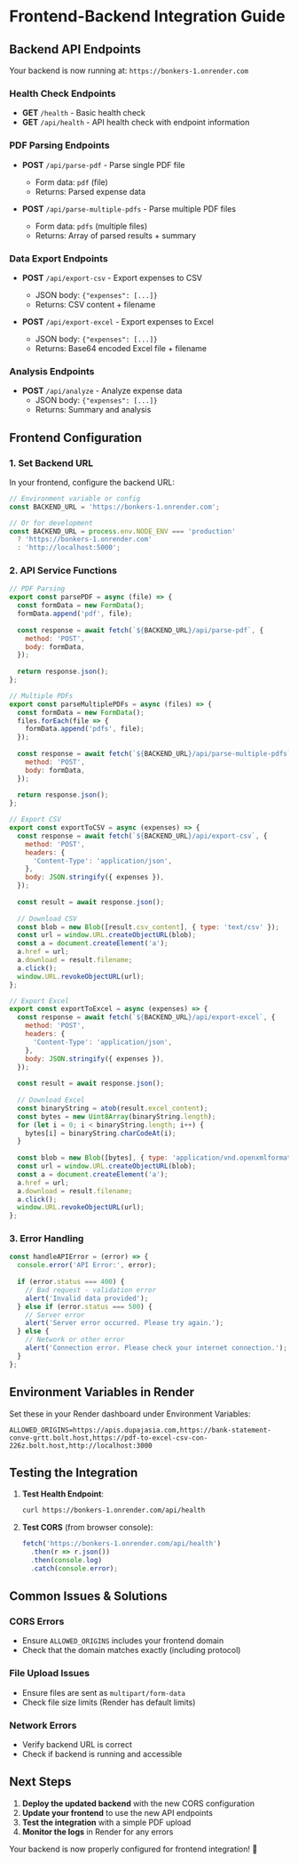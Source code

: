 # Frontend-Backend Integration Guide

## Backend API Endpoints

Your backend is now running at: `https://bonkers-1.onrender.com`

### Health Check Endpoints
- **GET** `/health` - Basic health check
- **GET** `/api/health` - API health check with endpoint information

### PDF Parsing Endpoints
- **POST** `/api/parse-pdf` - Parse single PDF file
  - Form data: `pdf` (file)
  - Returns: Parsed expense data

- **POST** `/api/parse-multiple-pdfs` - Parse multiple PDF files
  - Form data: `pdfs` (multiple files)
  - Returns: Array of parsed results + summary

### Data Export Endpoints
- **POST** `/api/export-csv` - Export expenses to CSV
  - JSON body: `{"expenses": [...]}`
  - Returns: CSV content + filename

- **POST** `/api/export-excel` - Export expenses to Excel
  - JSON body: `{"expenses": [...]}`
  - Returns: Base64 encoded Excel file + filename

### Analysis Endpoints
- **POST** `/api/analyze` - Analyze expense data
  - JSON body: `{"expenses": [...]}`
  - Returns: Summary and analysis

## Frontend Configuration

### 1. Set Backend URL
In your frontend, configure the backend URL:

```javascript
// Environment variable or config
const BACKEND_URL = 'https://bonkers-1.onrender.com';

// Or for development
const BACKEND_URL = process.env.NODE_ENV === 'production' 
  ? 'https://bonkers-1.onrender.com'
  : 'http://localhost:5000';
```

### 2. API Service Functions

```javascript
// PDF Parsing
export const parsePDF = async (file) => {
  const formData = new FormData();
  formData.append('pdf', file);
  
  const response = await fetch(`${BACKEND_URL}/api/parse-pdf`, {
    method: 'POST',
    body: formData,
  });
  
  return response.json();
};

// Multiple PDFs
export const parseMultiplePDFs = async (files) => {
  const formData = new FormData();
  files.forEach(file => {
    formData.append('pdfs', file);
  });
  
  const response = await fetch(`${BACKEND_URL}/api/parse-multiple-pdfs`, {
    method: 'POST',
    body: formData,
  });
  
  return response.json();
};

// Export CSV
export const exportToCSV = async (expenses) => {
  const response = await fetch(`${BACKEND_URL}/api/export-csv`, {
    method: 'POST',
    headers: {
      'Content-Type': 'application/json',
    },
    body: JSON.stringify({ expenses }),
  });
  
  const result = await response.json();
  
  // Download CSV
  const blob = new Blob([result.csv_content], { type: 'text/csv' });
  const url = window.URL.createObjectURL(blob);
  const a = document.createElement('a');
  a.href = url;
  a.download = result.filename;
  a.click();
  window.URL.revokeObjectURL(url);
};

// Export Excel
export const exportToExcel = async (expenses) => {
  const response = await fetch(`${BACKEND_URL}/api/export-excel`, {
    method: 'POST',
    headers: {
      'Content-Type': 'application/json',
    },
    body: JSON.stringify({ expenses }),
  });
  
  const result = await response.json();
  
  // Download Excel
  const binaryString = atob(result.excel_content);
  const bytes = new Uint8Array(binaryString.length);
  for (let i = 0; i < binaryString.length; i++) {
    bytes[i] = binaryString.charCodeAt(i);
  }
  
  const blob = new Blob([bytes], { type: 'application/vnd.openxmlformats-officedocument.spreadsheetml.sheet' });
  const url = window.URL.createObjectURL(blob);
  const a = document.createElement('a');
  a.href = url;
  a.download = result.filename;
  a.click();
  window.URL.revokeObjectURL(url);
};
```

### 3. Error Handling

```javascript
const handleAPIError = (error) => {
  console.error('API Error:', error);
  
  if (error.status === 400) {
    // Bad request - validation error
    alert('Invalid data provided');
  } else if (error.status === 500) {
    // Server error
    alert('Server error occurred. Please try again.');
  } else {
    // Network or other error
    alert('Connection error. Please check your internet connection.');
  }
};
```

## Environment Variables in Render

Set these in your Render dashboard under Environment Variables:

```
ALLOWED_ORIGINS=https://apis.dupajasia.com,https://bank-statement-conve-grtt.bolt.host,https://pdf-to-excel-csv-con-226z.bolt.host,http://localhost:3000
```

## Testing the Integration

1. **Test Health Endpoint**:
   ```bash
   curl https://bonkers-1.onrender.com/api/health
   ```

2. **Test CORS** (from browser console):
   ```javascript
   fetch('https://bonkers-1.onrender.com/api/health')
     .then(r => r.json())
     .then(console.log)
     .catch(console.error);
   ```

## Common Issues & Solutions

### CORS Errors
- Ensure `ALLOWED_ORIGINS` includes your frontend domain
- Check that the domain matches exactly (including protocol)

### File Upload Issues
- Ensure files are sent as `multipart/form-data`
- Check file size limits (Render has default limits)

### Network Errors
- Verify backend URL is correct
- Check if backend is running and accessible

## Next Steps

1. **Deploy the updated backend** with the new CORS configuration
2. **Update your frontend** to use the new API endpoints
3. **Test the integration** with a simple PDF upload
4. **Monitor the logs** in Render for any errors

Your backend is now properly configured for frontend integration! 🚀
